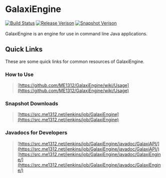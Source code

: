 # GalaxiEngine
[![Build Status](https://src.me1312.net/jenkins/job/GalaxiEngine/badge/icon)](https://src.me1312.net/jenkins/job/GalaxiEngine/) 
[![Release Verison](https://img.shields.io/github/release/ME1312/GalaxiEngine/all.svg)](https://github.com/ME1312/GalaxiEngine/releases) [![Snapshot Verison](https://img.shields.io/badge/dynamic/xml.svg?label=snapshot&url=https%3A%2F%2Fsrc.me1312.net%2Fmaven%2Fnet%2FME1312%2FGalaxi%2FGalaxiEngine%2Fmaven-metadata.xml&query=%2F%2Fversioning%2Frelease&colorB=blue)](https://src.me1312.net/jenkins/job/GalaxiEngine/)<br><br>
GalaxiEngine is an engine for use in command line Java applications.

## Quick Links
These are some quick links for common resources of GalaxiEngine.

### How to Use
> [https://github.com/ME1312/GalaxiEngine/wiki/Usage](https://github.com/ME1312/GalaxiEngine/wiki/Usage)

### Snapshot Downloads
> [https://src.me1312.net/jenkins/job/GalaxiEngine](https://src.me1312.net/jenkins/job/GalaxiEngine)

### Javadocs for Developers
> [https://src.me1312.net/jenkins/job/GalaxiEngine/javadoc/GalaxiAPI/](https://src.me1312.net/jenkins/job/GalaxiEngine/javadoc/GalaxiAPI/)<br>
> [https://src.me1312.net/jenkins/job/GalaxiEngine/javadoc/GalaxiEngine/](https://src.me1312.net/jenkins/job/GalaxiEngine/javadoc/GalaxiEngine/)<br>
